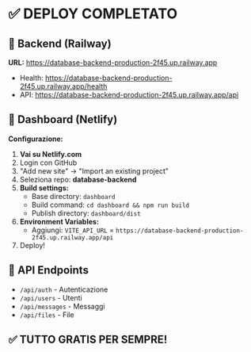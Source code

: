 # ✅ DEPLOY COMPLETATO

## 🚀 Backend (Railway)
**URL:** https://database-backend-production-2f45.up.railway.app
- Health: https://database-backend-production-2f45.up.railway.app/health
- API: https://database-backend-production-2f45.up.railway.app/api

## 📱 Dashboard (Netlify)
**Configurazione:**

1. **Vai su Netlify.com**
2. Login con GitHub
3. "Add new site" → "Import an existing project"
4. Seleziona repo: **database-backend**
5. **Build settings:**
   - Base directory: `dashboard`
   - Build command: `cd dashboard && npm run build`
   - Publish directory: `dashboard/dist`
6. **Environment Variables:**
   - Aggiungi: `VITE_API_URL` = `https://database-backend-production-2f45.up.railway.app/api`
7. Deploy!

## 🎯 API Endpoints
- `/api/auth` - Autenticazione
- `/api/users` - Utenti
- `/api/messages` - Messaggi
- `/api/files` - File

## ✅ TUTTO GRATIS PER SEMPRE!


